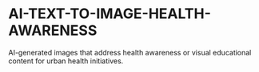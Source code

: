# AI-TEXT-TO-IMAGE-HEALTH-AWARENESS
 AI-generated images that address health awareness or visual educational content for urban health initiatives.
